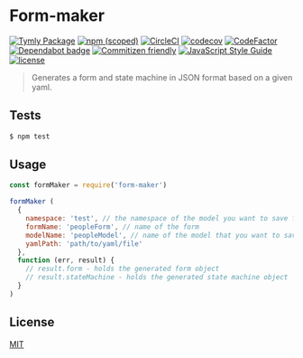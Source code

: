 # Form-maker
[![Tymly Package](https://img.shields.io/badge/tymly-package-blue.svg)](https://tymly.io/)
[![npm (scoped)](https://img.shields.io/npm/v/@wmfs/form-maker.svg)](https://www.npmjs.com/package/@wmfs/form-maker)
[![CircleCI](https://circleci.com/gh/wmfs/form-maker.svg?style=svg)](https://circleci.com/gh/wmfs/form-maker)
[![codecov](https://codecov.io/gh/wmfs/form-maker/branch/master/graph/badge.svg)](https://codecov.io/gh/wmfs/form-maker)
[![CodeFactor](https://www.codefactor.io/repository/github/wmfs/form-maker/badge)](https://www.codefactor.io/repository/github/wmfs/form-maker)
[![Dependabot badge](https://img.shields.io/badge/Dependabot-active-brightgreen.svg)](https://dependabot.com/)
[![Commitizen friendly](https://img.shields.io/badge/commitizen-friendly-brightgreen.svg)](http://commitizen.github.io/cz-cli/)
[![JavaScript Style Guide](https://img.shields.io/badge/code_style-standard-brightgreen.svg)](https://standardjs.com)
[![license](https://img.shields.io/github/license/mashape/apistatus.svg)](https://github.com/wmfs/tymly/blob/master/packages/pg-concat/LICENSE)

> Generates a form and state machine in JSON format based on a given yaml.

## <a name="tests"></a>Tests
```bash
$ npm test
```

## <a name="usage"></a>Usage

```javascript
const formMaker = require('form-maker')

formMaker (
  {
    namespace: 'test', // the namespace of the model you want to save form data to
    formName: 'peopleForm', // name of the form
    modelName: 'peopleModel', // name of the model that you want to save form data to
    yamlPath: 'path/to/yaml/file'
  },
  function (err, result) {
    // result.form - holds the generated form object
    // result.stateMachine - holds the generated state machine object
  }
)
```

## <a name="license"></a>License
[MIT](https://github.com/wmfs/tymly-runner/blob/master/LICENSE)
